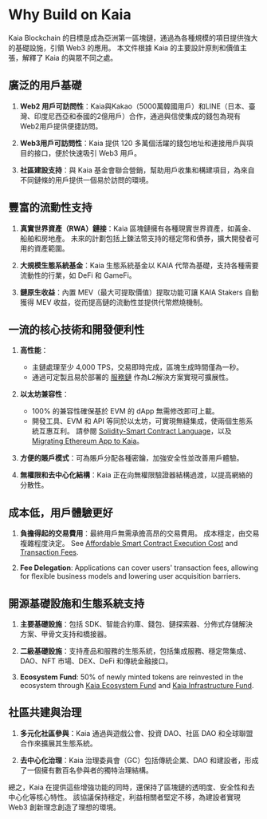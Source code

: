 # Why Build on Kaia

Kaia Blockchain 的目標是成為亞洲第一區塊鏈，通過為各種規模的項目提供強大的基礎設施，引領 Web3 的應用。 本文件根據 Kaia 的主要設計原則和價值主張，解釋了 Kaia 的與眾不同之處。

## 廣泛的用戶基礎

1. **Web2 用戶可訪問性**：Kaia與Kakao（5000萬韓國用戶）和LINE（日本、臺灣、印度尼西亞和泰國的2億用戶）合作，通過與信使集成的錢包為現有Web2用戶提供便捷訪問。

2. **Web3用戶可訪問性**：Kaia 提供 120 多萬個活躍的錢包地址和連接用戶與項目的接口，便於快速吸引 Web3 用戶。

3. **社區建設支持**：與 Kaia 基金會聯合營銷，幫助用戶收集和構建項目，為來自不同鏈條的用戶提供一個易於訪問的環境。

## 豐富的流動性支持

1. **真實世界資產（RWA）鏈接**：Kaia 區塊鏈擁有各種現實世界資產，如黃金、船舶和房地產。 未來的計劃包括上鍊法幣支持的穩定幣和債券，擴大開發者可用的資產範圍。

2. **大規模生態系統基金**：Kaia 生態系統基金以 KAIA 代幣為基礎，支持各種需要流動性的行業，如 DeFi 和 GameFi。

3. **鏈原生收益**：內置 MEV（最大可提取價值）提取功能可讓 KAIA Stakers 自動獲得 MEV 收益，從而提高鏈的流動性並提供代幣燃燒機制。

## 一流的核心技術和開發便利性

1. **高性能**：
    - 主鏈處理至少 4,000 TPS，交易即時完成，區塊生成時間僅為一秒。
    - 通過可定製且易於部署的 [服務鏈](scaling-solutions.md#service-chain) 作為<LinkWithTooltip tooltip="L2 (layer 2) blockchains act as an additional<br />  layer that helps the main blockchain handle<br />  more transactions more efficiently.">L2</LinkWithTooltip>解決方案實現可擴展性。

2. **以太坊兼容性**：
    - 100% 的兼容性確保基於 EVM 的 dApp 無需修改即可上載。
    - 開發工具、EVM 和 API 等同於以太坊，可實現無縫集成，使兩個生態系統互惠互利。 請參閱 [Solidity-Smart Contract Language](../build/smart-contracts/fundamentals/solidity-smart-contract-language.md)，以及 [Migrating Ethereum App to Kaia](../build/tutorials/migrating-ethereum-app-to-kaia.mdx)。

3. **方便的賬戶模式**：可為賬戶分配各種密鑰，加強安全性並改善用戶體驗。

4. **無權限和去中心化結構**：Kaia 正在向無權限驗證器結構過渡，以提高網絡的分散性。

## 成本低，用戶體驗更好

1. **負擔得起的交易費用**：最終用戶無需承擔高昂的交易費用。 成本穩定，由交易複雜程度決定。 See [Affordable Smart Contract Execution Cost](./smart-contracts/smart-contracts.md#benefits-of-smart-contracts-on-kaia) and [Transaction Fees](transaction-fees/transaction-fees.md).

2. **Fee Delegation**: Applications can cover users' transaction fees, allowing for flexible business models and lowering user acquisition barriers.

## 開源基礎設施和生態系統支持

1. **主要基礎設施**：包括 SDK、智能合約庫、錢包、鏈探索器、分佈式存儲解決方案、甲骨文支持和橋接器。

2. **二級基礎設施**：支持產品和服務的生態系統，包括集成服務、穩定幣集成、DAO、NFT 市場、DEX、DeFi 和傳統金融接口。

3. **Ecosystem Fund**: 50% of newly minted tokens are reinvested in the ecosystem through [Kaia Ecosystem Fund](./token-economics/token-economy.md#kaia-ecosystem-fund) and [Kaia Infrastructure Fund](./token-economics/token-economy.md#kaia-infrastructure-fund).

## 社區共建與治理

1. **多元化社區參與**：Kaia 通過與遊戲公會、投資 DAO、社區 DAO 和全球聯盟合作來擴展其生態系統。

2. **去中心化治理**：Kaia 治理委員會（GC）包括傳統企業、DAO 和建設者，形成了一個擁有數百名參與者的獨特治理結構。

總之，Kaia 在提供這些增強功能的同時，還保持了區塊鏈的透明度、安全性和去中心化等核心特性。 該協議保持穩定，利益相關者堅定不移，為建設者實現 Web3 創新理念創造了理想的環境。
